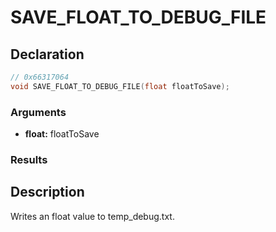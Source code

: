# SAVE_FLOAT_TO_DEBUG_FILE

## Declaration
```cpp
// 0x66317064
void SAVE_FLOAT_TO_DEBUG_FILE(float floatToSave);
```

### Arguments
- **float:** floatToSave

### Results

## Description
Writes an float value to temp_debug.txt.